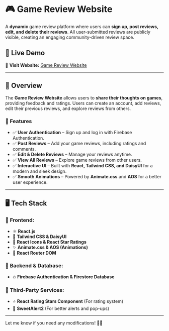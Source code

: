 # 🎮 Game Review Website  

A **dynamic** game review platform where users can **sign up, post reviews, edit, and delete their reviews**. All user-submitted reviews are publicly visible, creating an engaging community-driven review space.  

## 📌 Live Demo  
🔗 **Visit Website:** [Game Review Website](https://assiengment-11.firebaseapp.com/)  

---

## 📖 Overview  
The **Game Review Website** allows users to **share their thoughts on games**, providing feedback and ratings. Users can create an account, add reviews, edit their previous reviews, and explore reviews from others.  

### 🚀 Features  
- ✅ **User Authentication** – Sign up and log in with Firebase Authentication.  
- ✅ **Post Reviews** – Add your game reviews, including ratings and comments.  
- ✅ **Edit & Delete Reviews** – Manage your reviews anytime.  
- ✅ **View All Reviews** – Explore game reviews from other users.  
- ✅ **Interactive UI** – Built with **React, Tailwind CSS, and DaisyUI** for a modern and sleek design.  
- ✅ **Smooth Animations** – Powered by **Animate.css** and **AOS** for a better user experience.  

---

## 🖥️ Tech Stack  

### 🔹 **Frontend:**  
- ⚛️ **React.js**  
- 🎨 **Tailwind CSS & DaisyUI**  
- 🌟 **React Icons & React Star Ratings**  
- ✨ **Animate.css & AOS (Animations)**  
- 🔄 **React Router DOM**  

### 🔹 **Backend & Database:**  
- 🔥 **Firebase Authentication & Firestore Database**  

### 🔹 **Third-Party Services:**  
- ⭐ **React Rating Stars Component** (For rating system)  
- 🍭 **SweetAlert2** (For better alerts and pop-ups)  

---

Let me know if you need any modifications! 🚀🔥  
